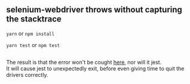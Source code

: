## selenium-webdriver throws without capturing the stacktrace

`yarn` or `npm install`

`yarn test` or `npm test`

##
The result is that the error won't be cought [here](https://github.com/corevo/webdriver-async-failure/blob/master/async.test.js#L12), nor will it jest.  
It will cause jest to unexpectedly exit, before even giving time to quit the drivers correctly.
